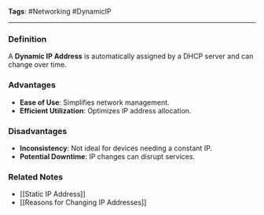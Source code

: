 **Tags**: #Networking #DynamicIP

---

### Definition

A **Dynamic IP Address** is automatically assigned by a DHCP server and can change over time.

### Advantages

- **Ease of Use**: Simplifies network management.
- **Efficient Utilization**: Optimizes IP address allocation.

### Disadvantages

- **Inconsistency**: Not ideal for devices needing a constant IP.
- **Potential Downtime**: IP changes can disrupt services.

### Related Notes

- [[Static IP Address]]
- [[Reasons for Changing IP Addresses]]